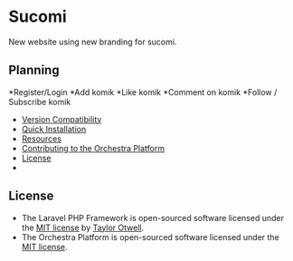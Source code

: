 # Sucomi
New website using new branding for sucomi. 

## Planning
*Register/Login
*Add komik
*Like komik
*Comment on komik
*Follow / Subscribe komik


* [Version Compatibility](#version-compatibility)
* [Quick Installation](#quick-installation)
* [Resources](#resources)
* [Contributing to the Orchestra Platform](#contributing-to-the-orchestra-platform)
* [License](#license)
* 
## License

* The Laravel PHP Framework is open-sourced software licensed under the [MIT license](http://opensource.org/licenses/MIT) by [Taylor Otwell](https://github.com/taylorotwell).
* The Orchestra Platform is open-sourced software licensed under the [MIT license](http://opensource.org/licenses/MIT).


